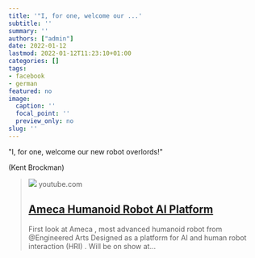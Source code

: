 ```yaml
---
title: '"I, for one, welcome our ...'
subtitle: ''
summary: ''
authors: ["admin"]
date: 2022-01-12
lastmod: 2022-01-12T11:23:10+01:00
categories: []
tags:
- facebook
- german
featured: no
image:
  caption: ''
  focal_point: ''
  preview_only: no
slug: ''
---
```

"I, for one, welcome our new robot overlords!" 

(Kent Brockman)
> [![](https://i.ytimg.com/vi/IPukuYb9xWw/maxresdefault.jpg)](https://www.youtube.com/watch?v=IPukuYb9xWw)
> youtube.com
> ## [Ameca Humanoid Robot AI Platform](https://www.youtube.com/watch?v=IPukuYb9xWw)
>
>First look at Ameca , most advanced humanoid robot from @Engineered Arts Designed as a platform for AI and human robot interaction (HRI) . Will be on show at...


